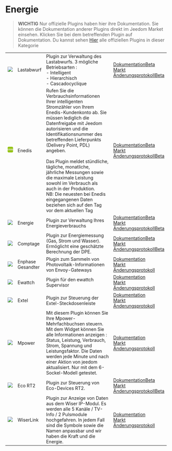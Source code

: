 
# Energie


>**WICHTIG**
>Nur offizielle Plugins haben hier ihre Dokumentation. Sie können die Dokumentation anderer Plugins direkt im Jeedom Market einsehen. Klicken Sie bei dem betreffenden Plugin auf Dokumentation.
>Du kannst sehen [Hier](https://market.jeedom.com/index.php?v=d&p=market&type=plugin&categorie=energy) alle offiziellen Plugins in dieser Kategorie


| | | | |
|--- | --- | --- | ---|
|<img src="delestage/delestage_icon.png" class="pluginLogo" width="100" />|Lastabwurf|Plugin zur Verwaltung des Lastabwurfs. 3 mögliche Betriebsarten : <br>- Intelligent <br>- Hierarchisch <br>- Cascadocyclique|[Dokumentation](delestage/index.md)[Beta](delestage/beta/index.md)<br/>[Markt](https://market.jeedom.com/index.php?v=d&p=market_display&id=2616)<br/>[Änderungsprotokoll](delestage/changelog.md)[Beta](delestage/beta/changelog.md)|
|<img src="enedis/enedis_icon.png" class="pluginLogo" width="100" />|Enedis|Rufen Sie die Verbrauchsinformationen Ihrer intelligenten Stromzähler von Ihrem Enedis-Kundenkonto ab. Sie müssen lediglich die Datenfreigabe mit Jeedom autorisieren und die Identifikationsnummer des betreffenden Lieferpunkts (Delivery Point, PDL) angeben. <br/><br/>Das Plugin meldet stündliche, tägliche, monatliche, jährliche Messungen sowie die maximale Leistung sowohl im Verbrauch als auch in der Produktion. <br/>NB: Die neuesten bei Enedis eingegangenen Daten beziehen sich auf den Tag vor dem aktuellen Tag|[Dokumentation](enedis/index.md)[Beta](enedis/beta/index.md)<br/>[Markt](https://market.jeedom.com/index.php?v=d&p=market_display&id=4036)<br/>[Änderungsprotokoll](enedis/changelog.md)[Beta](enedis/beta/changelog.md)|
|<img src="energy/energy_icon.png" class="pluginLogo" width="100" />|Energie|Plugin zur Verwaltung Ihres Energieverbrauchs|[Dokumentation](energy/index.md)[Beta](energy/beta/index.md)<br/>[Markt](https://market.jeedom.com/index.php?v=d&p=market_display&id=54)<br/>[Änderungsprotokoll](energy/changelog.md)[Beta](energy/beta/changelog.md)|
|<img src="energy2/energy2_icon.png" class="pluginLogo" width="100" />|Comptage|Plugin zur Energiemessung (Gas, Strom und Wasser). Ermöglicht eine geschätzte Berechnung der DPE.|[Dokumentation](energy2/index.md)[Beta](energy2/beta/index.md)<br/>[Markt](https://market.jeedom.com/index.php?v=d&p=market_display&id=3591)<br/>[Änderungsprotokoll](energy2/changelog.md)[Beta](energy2/beta/changelog.md)|
|<img src="envoy/envoy_icon.png" class="pluginLogo" width="100" />|Enphase Gesandter|Plugin zum Sammeln von Photovoltaik-Informationen von Envoy-Gateways|[Dokumentation](envoy/index.md)<br/>[Markt](https://market.jeedom.com/index.php?v=d&p=market_display&id=3992)<br/>[Änderungsprotokoll](envoy/changelog.md)|
|<img src="ewattch/ewattch_icon.png" class="pluginLogo" width="100" />|Ewattch|Plugin für den ewattch Supervisor|[Dokumentation](ewattch/index.md)<br/>[Markt](https://market.jeedom.com/index.php?v=d&p=market_display&id=1668)<br/>[Änderungsprotokoll](ewattch/changelog.md)|
|<img src="extel/extel_icon.png" class="pluginLogo" width="100" />|Extel|Plugin zur Steuerung der Extel-Steckdosenleiste|[Dokumentation](extel/index.md)<br/>[Markt](https://market.jeedom.com/index.php?v=d&p=market_display&id=2979)<br/>[Änderungsprotokoll](extel/changelog.md)|
|<img src="mpower/mpower_icon.png" class="pluginLogo" width="100" />|Mpower|Mit diesem Plugin können Sie Ihre Mpower-Mehrfachbuchsen steuern. Mit dem Widget können Sie alle Informationen anzeigen : Status, Leistung, Verbrauch, Strom, Spannung und Leistungsfaktor. Die Daten werden jede Minute und nach einer Aktion von jeedom aktualisiert. Nur mit dem 6-Sockel-Modell getestet.|[Dokumentation](mpower/index.md)<br/>[Markt](https://market.jeedom.com/index.php?v=d&p=market_display&id=2181)<br/>[Änderungsprotokoll](mpower/changelog.md)|
|<img src="rt2/rt2_icon.png" class="pluginLogo" width="100" />|Eco RT2|Plugin zur Steuerung von Eco-Devices RT2.|[Dokumentation](rt2/index.md)[Beta](rt2/beta/index.md)<br/>[Markt](https://market.jeedom.com/index.php?v=d&p=market_display&id=2918)<br/>[Änderungsprotokoll](rt2/changelog.md)[Beta](rt2/beta/changelog.md)|
|<img src="wiserlink/wiserlink_icon.png" class="pluginLogo" width="100" />|WiserLink|Plugin zur Anzeige von Daten aus dem Wiser IP-Modul. Es werden alle 5 Kanäle / TV-Info / 2 Pulsmodule hochgefahren. In jedem Fall sind die Symbole sowie die Namen anpassbar und wir haben die Kraft und die Energie.|[Dokumentation](wiserlink/index.md)<br/>[Markt](https://market.jeedom.com/index.php?v=d&p=market_display&id=2938)<br/>[Änderungsprotokoll](wiserlink/changelog.md)|
